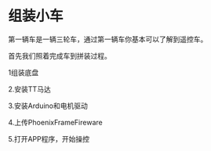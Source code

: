 # **组装小车**

第一辆车是一辆三轮车，通过第一辆车你基本可以了解到遥控车。

首先我们照着完成车到拼装过程。

1组装底盘

2.安装TT马达

3.安装Arduino和电机驱动

4.上传PhoenixFrameFireware

5.打开APP程序，开始操控

